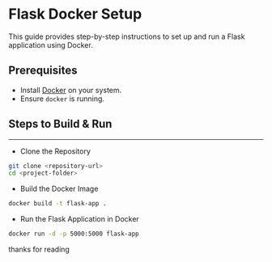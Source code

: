 # Flask Docker Setup

This guide provides step-by-step instructions to set up and run a Flask application using Docker.

## Prerequisites
- Install [Docker](https://www.docker.com/get-started) on your system.
- Ensure `docker` is running.

## Steps to Build & Run
---

- Clone the Repository
```bash
git clone <repository-url>
cd <project-folder>
```


- Build the Docker Image
```bash
docker build -t flask-app .
```

- Run the Flask Application in Docker
```bash
docker run -d -p 5000:5000 flask-app
```

thanks for reading